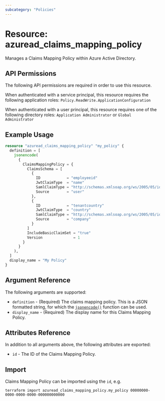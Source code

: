 ```yaml
---
subcategory: "Policies"
---
```


# Resource: azuread_claims_mapping_policy

Manages a Claims Mapping Policy within Azure Active Directory.

## API Permissions

The following API permissions are required in order to use this resource.

When authenticated with a service principal, this resource requires the following application roles: `Policy.ReadWrite.ApplicationConfiguration` 

When authenticated with a user principal, this resource requires one of the following directory roles: `Application Administrator` or `Global Administrator`

## Example Usage

```terraform
resource "azuread_claims_mapping_policy" "my_policy" {
  definition = [
    jsonencode(
      {
        ClaimsMappingPolicy = {
          ClaimsSchema = [
            {
              ID            = "employeeid"
              JwtClaimType  = "name"
              SamlClaimType = "http://schemas.xmlsoap.org/ws/2005/05/identity/claims/name"
              Source        = "user"
            },
            {
              ID            = "tenantcountry"
              JwtClaimType  = "country"
              SamlClaimType = "http://schemas.xmlsoap.org/ws/2005/05/identity/claims/country"
              Source        = "company"
            }
          ]
          IncludeBasicClaimSet = "true"
          Version              = 1
        }
      }
    ),
  ]
  display_name = "My Policy"
}
```

## Argument Reference

The following arguments are supported:

* `definition` - (Required) The claims mapping policy. This is a JSON formatted string, for which the [`jsonencode()`](https://www.terraform.io/language/functions/jsonencode) function can be used.
* `display_name` - (Required) The display name for this Claims Mapping Policy.

## Attributes Reference

In addition to all arguments above, the following attributes are exported:

* `id` - The ID of the Claims Mapping Policy.

## Import

Claims Mapping Policy can be imported using the `id`, e.g.

```shell
terraform import azuread_claims_mapping_policy.my_policy 00000000-0000-0000-0000-000000000000
```

